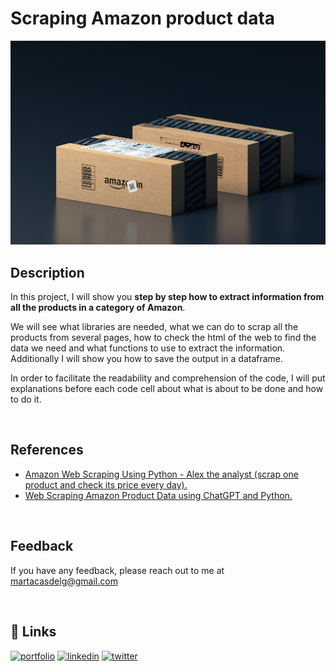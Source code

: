 # **Scraping Amazon product data** 
<div id="header" align="center">
  <img src="https://github.com/MartaCasdelg/Python-Projects/blob/main/Scraping%20Amazon%20product%20data/Images/anirudh-wKeZstqxKTQ-unsplash.jpg" />
</div>

## Description

In this project, I will show you **step by step how to extract information from all the products in a category of Amazon**. 

We will see what libraries are needed, what we can do to scrap all the products from several pages, how to check the html of the web to find the data we need and what functions to use to extract the information. Additionally I will show you how to save the output in a dataframe.

In order to facilitate the readability and comprehension of the code, I will put explanations before each code cell about what is about to be done and how to do it. 

&nbsp;

## References

* [Amazon Web Scraping Using Python - Alex the analyst (scrap one product and check its price every day).](https://www.youtube.com/watch?v=HiOtQMcI5wg) 
* [Web Scraping Amazon Product Data using ChatGPT and Python.](https://www.youtube.com/watch?v=9MNCGdaJfA0)

&nbsp;
## Feedback

If you have any feedback, please reach out to me at martacasdelg@gmail.com

&nbsp;
## 🔗 Links
[![portfolio](https://img.shields.io/badge/my_portfolio-000?style=for-the-badge&logo=ko-fi&logoColor=white)](https://martacastrillo.com/)
[![linkedin](https://img.shields.io/badge/linkedin-0A66C2?style=for-the-badge&logo=linkedin&logoColor=white)](https://www.linkedin.com/in/marta-castrillo-delgado/)
[![twitter](https://img.shields.io/badge/twitter-1DA1F2?style=for-the-badge&logo=twitter&logoColor=white)](https://twitter.com/martacasdelg)

